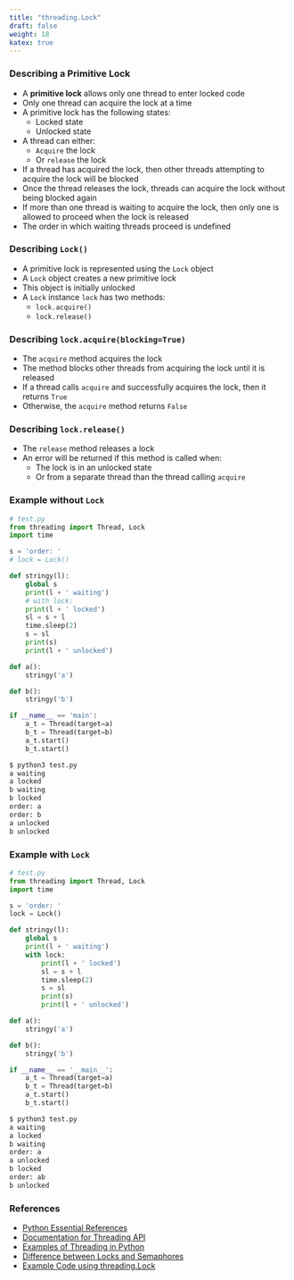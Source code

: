 ```yaml
---
title: "threading.Lock"
draft: false
weight: 18
katex: true
---
```


### Describing a Primitive Lock
- A **primitive lock** allows only one thread to enter locked code
- Only one thread can acquire the lock at a time
- A primitive lock has the following states:
	- Locked state
	- Unlocked state
- A thread can either:
	- `Acquire` the lock
	- Or `release` the lock
- If a thread has acquired the lock, then other threads attempting to acquire the lock will be blocked
- Once the thread releases the lock, threads can acquire the lock without being blocked again
- If more than one thread is waiting to acquire the lock, then only one is allowed to proceed when the lock is released
- The order in which waiting threads proceed is undefined

### Describing `Lock()`
- A primitive lock is represented using the `Lock` object
- A `Lock` object creates a new primitive lock
- This object is initially unlocked
- A `Lock` instance `lock` has two methods:
	- `lock.acquire()`
	- `lock.release()`

### Describing `lock.acquire(blocking=True)`
- The `acquire` method acquires the lock
- The method blocks other threads from acquiring the lock until it is released
- If a thread calls `acquire` and successfully acquires the lock, then it returns `True`
- Otherwise, the `acquire` method returns `False`

### Describing `lock.release()`
- The `release` method releases a lock
- An error will be returned if this method is called when:
	- The lock is in an unlocked state
	- Or from a separate thread than the thread calling `acquire`

### Example without `Lock`

```python
# test.py
from threading import Thread, Lock
import time

s = 'order: '
# lock = Lock()

def stringy(l):
    global s
    print(l + ' waiting')
    # with lock:
    print(l + ' locked')
    sl = s + l
    time.sleep(2)
    s = sl
    print(s)
    print(l + ' unlocked')

def a():
    stringy('a')

def b():
    stringy('b')

if __name__ == 'main':
    a_t = Thread(target=a)
    b_t = Thread(target=b)
    a_t.start()
    b_t.start()
```

```bash
$ python3 test.py
a waiting
a locked
b waiting
b locked
order: a
order: b
a unlocked
b unlocked
```

### Example with `Lock`

```python
# test.py
from threading import Thread, Lock
import time

s = 'order: '
lock = Lock()

def stringy(l):
    global s
    print(l + ' waiting')
    with lock:
        print(l + ' locked')
        sl = s + l
        time.sleep(2)
        s = sl
        print(s)
        print(l + ' unlocked')

def a():
    stringy('a')

def b():
    stringy('b')

if __name__ == '__main__':
    a_t = Thread(target=a)
    b_t = Thread(target=b)
    a_t.start()
    b_t.start()
```

```bash
$ python3 test.py
a waiting
a locked
b waiting
order: a
a unlocked
b locked
order: ab
b unlocked
```

### References
- [Python Essential References](http://index-of.co.uk/Python/Python%20Essential%20Reference,%20Fourth%20Edition.pdf)
- [Documentation for Threading API](https://docs.python.org/3/library/threading.html)
- [Examples of Threading in Python](https://realpython.com/intro-to-python-threading/)
- [Difference between Locks and Semaphores](https://stackoverflow.com/a/2332868/12777044)
- [Example Code using threading.Lock](https://stackoverflow.com/a/10525433/12777044)
